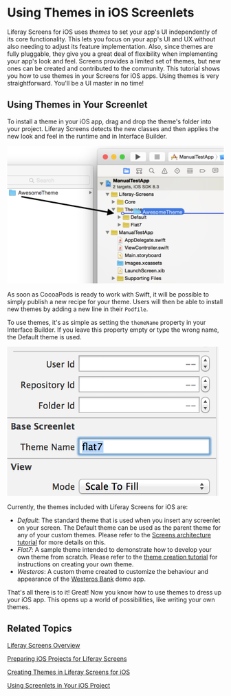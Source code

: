 # Using Themes in iOS Screenlets [](id=using-themes-in-ios-screenlets)

Liferay Screens for iOS uses *themes* to set your app's UI independently of 
its core functionality. This lets you focus on your app's UI and UX without also 
needing to adjust its feature implementation. Also, since themes are fully 
pluggable, they give you a great deal of flexibility when implementing your 
app's look and feel. Screens provides a limited set of themes, but new ones can 
be created and contributed to the community. This tutorial shows you how to use 
themes in your Screens for iOS apps. Using themes is very straightforward. 
You'll be a UI master in no time! 

## Using Themes in Your Screenlet [](id=using-themes-in-your-screenlet)

To install a theme in your iOS app, drag and drop the theme's folder into your 
project. Liferay Screens detects the new classes and then applies the new look 
and feel in the runtime and in Interface Builder. 

![Figure !: Installing the Flat7 theme in an XCode project.](../../images/screens-ios-xcode-install-theme.png)

As soon as CocoaPods is ready to work with Swift, it will be possible to simply 
publish a new recipe for your theme. Users will then be able to install new 
themes by adding a new line in their `Podfile`. 

To use themes, it's as simple as setting the `themeName` property in your 
Interface Builder. If you leave this property empty or type the wrong name, the 
Default theme is used. 

![Figure 1: The `themeName` property in Interface Builder.](../../images/screens-ios-themes-property.png)

Currently, the themes included with Liferay Screens for iOS are:

- *Default*: The standard theme that is used when you insert any screenlet on 
  your screen. The Default theme can be used as the parent theme for any of your 
  custom themes. Please refer to the [Screens architecture tutorial](/develop/tutorials/-/knowledge_base/6-2/architecture-of-liferay-screens-for-ios) 
  for more details on this.
- *Flat7*: A sample theme intended to demonstrate how to develop your own theme 
  from scratch. Please refer to the [theme creation tutorial](/develop/tutorials/-/knowledge_base/6-2/creating-ios-themes) 
  for instructions on creating your own theme. 
- *Westeros*: A custom theme created to customize the behaviour and appearance 
  of the [Westeros Bank](https://github.com/liferay/liferay-screens/tree/master/ios/Samples/WesterosBank) 
  demo app.

That's all there is to it! Great! Now you know how to use themes to dress up 
your iOS app. This opens up a world of possibilities, like writing your own 
themes. 

## Related Topics [](id=related-topics)

[Liferay Screens Overview](/tutorials/-/knowledge_base/6-2/liferay-screens-overview)

[Preparing iOS Projects for Liferay Screens](/tutorials/-/knowledge_base/6-2/preparing-ios-projects-for-liferay-screens)

[Creating Themes in Liferay Screens for iOS](/develop/tutorials/-/knowledge_base/6-2/creating-ios-themes)

[Using Screenlets in Your iOS Project](/tutorials/-/knowledge_base/6-2/using-screenlets-in-your-ios-project)
